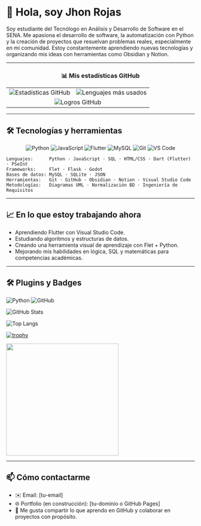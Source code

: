 # 👋 Hola, soy Jhon Rojas

Soy estudiante del Tecnólogo en Análisis y Desarrollo de Software en el SENA. Me apasiona el desarrollo de software, la automatización con Python y la creación de proyectos que resuelvan problemas reales, especialmente en mi comunidad. Estoy constantemente aprendiendo nuevas tecnologías y organizando mis ideas con herramientas como Obsidian y Notion.

---

<div align="center">

### 📊 Mis estadísticas GitHub

<table>
  <tr>
    <td>
      <img src="https://github-readme-stats.vercel.app/api?username=JDTWOR&show_icons=true&theme=radical" alt="Estadísticas GitHub"/>
    </td>
    <td>
      <img src="https://github-readme-stats.vercel.app/api/top-langs/?username=JDTWOR&layout=compact&theme=radical" alt="Lenguajes más usados"/>
    </td>
  </tr>
  <tr>
    <td colspan="2" align="center">
      <img src="https://github-profile-trophy.vercel.app/?username=JDTWOR&theme=gruvbox" alt="Logros GitHub"/>
    </td>
  </tr>
</table>

</div>

---

## 🛠️ Tecnologías y herramientas

<div align="center">

![Python](https://img.shields.io/badge/Python-3776AB?style=for-the-badge&logo=python&logoColor=white)
![JavaScript](https://img.shields.io/badge/JavaScript-F7DF1E?style=for-the-badge&logo=javascript&logoColor=black)
![Flutter](https://img.shields.io/badge/Flutter-02569B?style=for-the-badge&logo=flutter&logoColor=white)
![MySQL](https://img.shields.io/badge/MySQL-4479A1?style=for-the-badge&logo=mysql&logoColor=white)
![Git](https://img.shields.io/badge/Git-F05032?style=for-the-badge&logo=git&logoColor=white)
![VS Code](https://img.shields.io/badge/VS_Code-007ACC?style=for-the-badge&logo=visual-studio-code&logoColor=white)

</div>

```text
Lenguajes:      Python · JavaScript · SQL · HTML/CSS · Dart (Flutter) · PSeInt
Frameworks:     Flet · Flask · Godot
Bases de datos: MySQL · SQLite · JSON
Herramientas:   Git · GitHub · Obsidian · Notion · Visual Studio Code
Metodologías:   Diagramas UML · Normalización BD · Ingeniería de Requisitos
```

---

## 📈 En lo que estoy trabajando ahora

- Aprendiendo Flutter con Visual Studio Code.
- Estudiando algoritmos y estructuras de datos.
- Creando una herramienta visual de aprendizaje con Flet + Python.
- Mejorando mis habilidades en lógica, SQL y matemáticas para competencias académicas.

---

## 🛠️ Plugins y Badges

![Python](https://img.shields.io/badge/Python-3776AB?style=for-the-badge&logo=python&logoColor=white)
![GitHub](https://img.shields.io/badge/GitHub-181717?style=for-the-badge&logo=github&logoColor=white)

![GitHub Stats](https://github-readme-stats.vercel.app/api?username=JDTWOR&show_icons=true&theme=radical)

![Top Langs](https://github-readme-stats.vercel.app/api/top-langs/?username=JDTWOR&layout=compact&theme=radical)

[![trophy](https://github-profile-trophy.vercel.app/?username=JDTWOR&theme=gruvbox)](https://github.com/ryo-ma/github-profile-trophy)

<img src="https://media.giphy.com/media/13HgwGsXF0aiGY/giphy.gif" width="300"/>

---

## 📫 Cómo contactarme

- ✉️ Email: [tu-email]  
- 🌐 Portfolio (en construcción): [tu-dominio o GitHub Pages]  
- 💬 Me gusta compartir lo que aprendo en GitHub y colaborar en proyectos con propósito.
